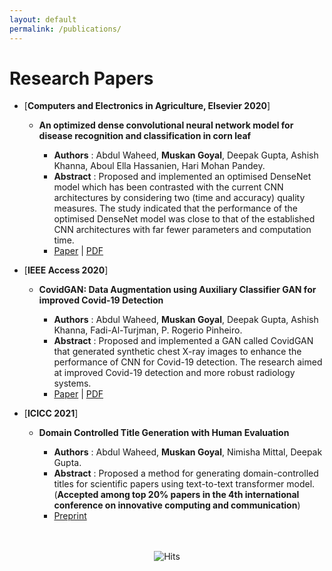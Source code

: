 ```yaml
---
layout: default
permalink: /publications/
---
```


<!-- ## Publications -->
<!-- 
  ### [Book](#book) | [Research Papers](#papers) | [Datasets](#datasets) -->



# Research Papers<a name="papers"></a>

* [**Computers and Electronics in Agriculture, Elsevier 2020**] 

  * **An optimized dense convolutional neural network model for disease recognition and classification in corn leaf**
    
    * **Authors** : Abdul Waheed, **Muskan Goyal**, Deepak Gupta, Ashish Khanna, Aboul Ella Hassanien, Hari Mohan Pandey.
    * **Abstract** : Proposed and implemented an optimised DenseNet model which has been contrasted with the current CNN architectures by considering two (time and accuracy) quality measures. The study indicated that the performance of the optimised DenseNet model was close to that of the established CNN architectures with far fewer parameters and computation time.
    * [Paper](https://www.sciencedirect.com/science/article/abs/pii/S0168169920302180?dgcid=coauthor) \| [PDF](https://drive.google.com/file/d/1SJvH64NdJMd4lR-tpuUVQdhhgUM9C5WJ/view?usp=sharing)

* [**IEEE Access 2020**]

  * **CovidGAN: Data Augmentation using Auxiliary Classifier GAN for improved Covid-19 Detection**

    * **Authors** : Abdul Waheed, **Muskan Goyal**, Deepak Gupta, Ashish Khanna, Fadi-Al-Turjman, P. Rogerio Pinheiro.
    * **Abstract** : Proposed and implemented a GAN called CovidGAN that generated synthetic chest X-ray images to enhance the performance of CNN for Covid-19 detection. The research aimed at improved Covid-19 detection and more robust radiology systems.
    * [Paper](https://ieeexplore.ieee.org/document/9093842?source=authoralert&pubid=ra-577dc9f623862778&ct=1&title=Share&pco=tbxnj-1.0) \| [PDF](https://drive.google.com/file/d/1OV77LvUqFpCtkLkzLdUwN_i6I4VycpVH/view)


* [**ICICC 2021**]

  * **Domain Controlled Title Generation with Human Evaluation**

    * **Authors** : Abdul Waheed, **Muskan Goyal**, Nimisha Mittal, Deepak Gupta.
    * **Abstract** : Proposed a method for generating domain-controlled titles for scientific papers using text-to-text
    transformer model. (**Accepted among top 20% papers in the 4th international conference on innovative
    computing and communication**)
    * [Preprint](https://easychair.org/publications/preprint_open/hvqR)
  

<br>
<br>
<center> <img src="https://hitcounter.pythonanywhere.com/count/tag.svg" alt="Hits"> </center>



<!-- ### Datasets<a name="datasets"></a>

* [**IMDB Spoiler Dataset**](https://www.kaggle.com/rmisra/imdb-spoiler-dataset) \[**Released**: May 2019\]

  * User-generated reviews are often our first point of contact when we consider watching a movie or a TV show. However, beyond telling us the qualitative aspects about the item we want to consume, reviews may inevitably contain undesired revelatory information (i.e. 'spoilers') such as the surprising fate of a character in a movie, or identity of a murderer in a crime-suspense movie etc. For users who are interested in consuming the item but are unaware of the critical plot twists, spoilers may decrease the excitement regarding the pleasurable uncertainty and curiosity of media consumption. Therefore, a natural question is how to identify these spoilers in entertainment reviews, so that users can more effectively navigate review platforms. This dataset is collected from IMDB and contains meta-data about items as well as user reviews with information regarding whether a review contains a spoiler or not. (**1000+ downloads on Kaggle**)
  * <details> <summary>Please cite this article if you use the data (click to reveal the bibtex)</summary>
    
    ```
    @dataset{dataset,
    author = {Misra, Rishabh},
    year = {2019},
    month = {05},
    pages = {},
    title = {IMDB Spoiler Dataset},
    doi = {10.13140/RG.2.2.11584.15362}
    }
    ```
    
    </details>

* [**Clothing Fit Dataset for Size Recommendation**](https://www.kaggle.com/rmisra/clothing-fit-dataset-for-size-recommendation/home) \[**Released**: August 2018\]

  * Product size recommendation and fit prediction are critical in order to improve customers’ shopping experiences and to reduce product return rates. However, modeling customers’ fit feedback is challenging due to its subtle semantics, arising from the subjective evaluation of products and imbalanced label distribution (most of the feedbacks are "Fit"). These datasets, which are the only fit related datasets available publically at this time, collected from [*ModCloth*](https://www.modcloth.com/) and [*RentTheRunWay*](https://www.renttherunway.com/) could be used to address these challenges to improve the recommendation process. (**4000+ downloads on Kaggle**)
  * <details> <summary>Please cite these articles if you use the data (click to reveal the bibtex)</summary>
 
    ```
    @inproceedings{misra2018decomposing,
      title={Decomposing fit semantics for product size recommendation in metric spaces},
      author={Misra, Rishabh and Wan, Mengting and McAuley, Julian},
      booktitle={Proceedings of the 12th ACM Conference on Recommender Systems},
      pages={422--426},
      year={2018},
      organization={ACM}
    }

    @book{book,
    author = {Misra, Rishabh and Grover, Jigyasa},
    year = {2021},
    month = {01},
    pages = {},
    title = {Sculpting Data for ML: The first act of Machine Learning},
    isbn = {978-0-578-83125-1}
    }
    ```
    
    </details>

* [**News Headlines Dataset For Sarcasm Detection**](https://www.kaggle.com/rmisra/news-headlines-dataset-for-sarcasm-detection/home) \[**Released**: June 2018\]

  * Past studies in Sarcasm Detection mostly make use of Twitter datasets collected using hashtag based supervision but such datasets are noisy in terms of labels and language. Furthermore, many tweets are replies to other tweets and detecting sarcasm in these requires the availability of contextual tweets. To overcome the limitations related to noise in Twitter datasets, this **News Headlines dataset for Sarcasm Detection** is collected from two news website. [*TheOnion*](https://www.theonion.com/) aims at producing sarcastic versions of current events and we collected all the headlines from News in Brief and News in Photos categories (which are sarcastic). We collect real (and non-sarcastic) news headlines from [*HuffPost*](https://www.huffingtonpost.com/). (**20000+ downloads on Kaggle**)
  * <details> <summary>Please cite these articles if you use the data (click to reveal the bibtex)</summary>
 
    ```
    @article{misra2019sarcasm,
      title={Sarcasm Detection using Hybrid Neural Network},
      author={Misra, Rishabh and Arora, Prahal},
      journal={arXiv preprint arXiv:1908.07414},
      year={2019}
    }

    @book{book,
    author = {Misra, Rishabh and Grover, Jigyasa},
    year = {2021},
    month = {01},
    pages = {},
    title = {Sculpting Data for ML: The first act of Machine Learning},
    isbn = {978-0-578-83125-1}
    }
    ```
    
    </details>

* [**News Category Dataset**](https://www.kaggle.com/rmisra/news-category-dataset/home) \[**Released**: June 2018\]

  * This dataset contains around 200k news headlines from the year 2012 to 2018 obtained from [*HuffPost*](https://www.huffingtonpost.com/). This dataset could be used to produce some interesting liguistic insights about the type of language used in different news articles or to simply identify tags for untracked news articles. (**16000+ downloads on Kaggle**)
  * <details> <summary>Please cite these articles if you use the data (click to reveal the bibtex)</summary>
 
    ```
    @dataset{dataset,
      author = {Misra, Rishabh},
      year = {2018},
      month = {06},
      pages = {},
      title = {News Category Dataset},
      doi = {10.13140/RG.2.2.20331.18729}
    }

    @book{book,
      author = {Misra, Rishabh and Grover, Jigyasa},
      year = {2021},
      month = {01},
      pages = {},
      title = {Sculpting Data for ML: The first act of Machine Learning},
      isbn = {978-0-578-83125-1}
    }
    ```
    
    </details>

<center> <img src="https://hitcounter.pythonanywhere.com/count/tag.svg" alt="Hits"> </center>
 -->
